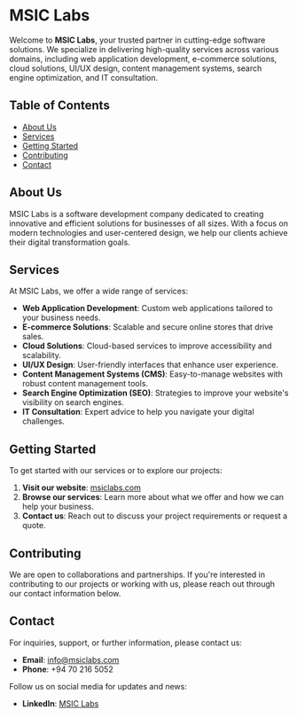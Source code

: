 # MSIC Labs

Welcome to **MSIC Labs**, your trusted partner in cutting-edge software solutions. We specialize in delivering high-quality services across various domains, including web application development, e-commerce solutions, cloud solutions, UI/UX design, content management systems, search engine optimization, and IT consultation.

## Table of Contents

- [About Us](#about-us)
- [Services](#services)
- [Getting Started](#getting-started)
- [Contributing](#contributing)
- [Contact](#contact)

## About Us

MSIC Labs is a software development company dedicated to creating innovative and efficient solutions for businesses of all sizes. With a focus on modern technologies and user-centered design, we help our clients achieve their digital transformation goals.

## Services

At MSIC Labs, we offer a wide range of services:

- **Web Application Development**: Custom web applications tailored to your business needs.
- **E-commerce Solutions**: Scalable and secure online stores that drive sales.
- **Cloud Solutions**: Cloud-based services to improve accessibility and scalability.
- **UI/UX Design**: User-friendly interfaces that enhance user experience.
- **Content Management Systems (CMS)**: Easy-to-manage websites with robust content management tools.
- **Search Engine Optimization (SEO)**: Strategies to improve your website's visibility on search engines.
- **IT Consultation**: Expert advice to help you navigate your digital challenges.


## Getting Started

To get started with our services or to explore our projects:

1. **Visit our website**: [msiclabs.com](https://msiclabs.com)
2. **Browse our services**: Learn more about what we offer and how we can help your business.
3. **Contact us**: Reach out to discuss your project requirements or request a quote.

## Contributing

We are open to collaborations and partnerships. If you're interested in contributing to our projects or working with us, please reach out through our contact information below.

## Contact

For inquiries, support, or further information, please contact us:

- **Email**: info@msiclabs.com
- **Phone**: +94 70 216 5052

Follow us on social media for updates and news:

- **LinkedIn**: [MSIC Labs](https://linkedin.com/company/msiclabs)
